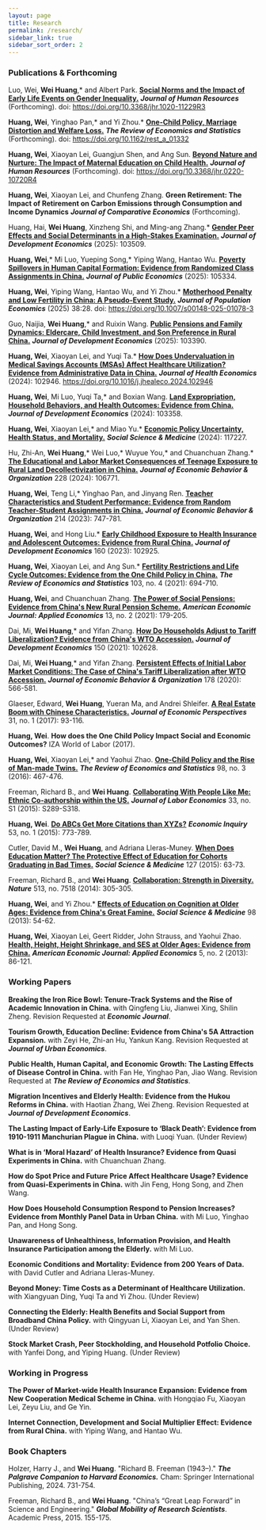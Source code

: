 ```yaml
---
layout: page
title: Research
permalink: /research/
sidebar_link: true
sidebar_sort_order: 2
---
```



### Publications & Forthcoming

Luo, Wei, **Wei Huang**,* and Albert Park. [**Social Norms and the Impact of Early Life Events on Gender Inequality.**](https://jhr.uwpress.org/content/early/2024/09/03/jhr.1020-11229R3)  ***Journal of Human Resources*** (Forthcoming). doi: https://doi.org/10.3368/jhr.1020-11229R3

**Huang, Wei**, Yinghao Pan,* and Yi Zhou.*  [**One-Child Policy, Marriage Distortion and Welfare Loss.**](https://doi.org/10.1162/rest_a_01332) ***The Review of Economics and Statistics*** (Forthcoming). doi: https://doi.org/10.1162/rest_a_01332

**Huang, Wei**, Xiaoyan Lei, Guangjun Shen, and Ang Sun. [**Beyond Nature and Nurture: The Impact of Maternal Education on Child Health.**](https://jhr.uwpress.org/content/early/2023/10/02/jhr.0220-10720R4) ***Journal of Human Resources*** (Forthcoming). doi: https://doi.org/10.3368/jhr.0220-10720R4

**Huang, Wei**, Xiaoyan Lei, and Chunfeng Zhang. **Green Retirement: The Impact of Retirement on Carbon Emissions through Consumption and Income Dynamics** ***Journal of Comparative Economics*** (Forthcoming). 

Huang, Hai, **Wei Huang**, Xinzheng Shi, and Ming-ang Zhang.*  [**Gender Peer Effects and Social Determinants in a High-Stakes Examination.**](https://doi.org/10.1016/j.jdeveco.2025.103509)  ***Journal of Development Economics*** (2025): 103509.

**Huang, Wei**,* Mi Luo, Yueping Song,* Yiping Wang, Hantao Wu. [**Poverty Spillovers in Human Capital Formation: Evidence from Randomized Class Assignments in China.**](https://doi.org/10.1016/j.jpubeco.2025.105334) ***Journal of Public Economics*** (2025): 105334.

**Huang, Wei**, Yiping Wang, Hantao Wu, and Yi Zhou.*   [**Motherhood Penalty and Low Fertility in China: A Pseudo-Event Study.**](https://doi.org/10.1007/s00148-025-01078-3) ***Journal of Population Economics*** (2025) 38:28. doi: https://doi.org/10.1007/s00148-025-01078-3

Guo, Naijia, **Wei Huang**,* and Ruixin Wang. [**Public Pensions and Family Dynamics: Eldercare, Child Investment, and Son Preference in Rural China.**](https://doi.org/10.1016/j.jdeveco.2024.103390) ***Journal of Development Economics*** (2025): 103390.

**Huang, Wei**, Xiaoyan Lei, and Yuqi Ta.* [**How Does Undervaluation in Medical Savings Accounts (MSAs) Affect Healthcare Utilization? Evidence from Administrative Data in China.**](https://doi.org/10.1016/j.jhealeco.2024.102946) ***Journal of Health Economics*** (2024): 102946. https://doi.org/10.1016/j.jhealeco.2024.102946

**Huang, Wei**, Mi Luo, Yuqi Ta,* and Boxian Wang. [**Land Expropriation, Household Behaviors, and Health Outcomes: Evidence from China.**](https://doi.org/10.1016/j.jdeveco.2024.103358) ***Journal of Development Economics*** (2024): 103358.

**Huang, Wei**, Xiaoyan Lei,* and Miao Yu.* [**Economic Policy Uncertainty, Health Status, and Mortality.**](https://doi.org/10.1016/j.socscimed.2024.117227)  ***Social Science & Medicine*** (2024): 117227.

Hu, Zhi-An, **Wei Huang**,* Wei Luo,* Wuyue You,* and Chuanchuan Zhang.* [**The Educational and Labor Market Consequences of Teenage Exposure to Rural Land Decollectivization in China.**](https://doi.org/10.1016/j.jebo.2024.106771) ***Journal of Economic Behavior & Organization*** 228 (2024): 106771.

**Huang, Wei**, Teng Li,* Yinghao Pan, and Jinyang Ren. [**Teacher Characteristics and Student Performance: Evidence from Random Teacher-Student Assignments in China.**](https://www.sciencedirect.com/science/article/pii/S0167268123003128) ***Journal of Economic Behavior & Organization*** 214 (2023): 747-781.

**Huang, Wei**, and Hong Liu.* [**Early Childhood Exposure to Health Insurance and Adolescent Outcomes: Evidence from Rural China.**](https://doi.org/10.1016/j.jdeveco.2022.102925) ***Journal of Development Economics*** 160 (2023): 102925.


**Huang, Wei**, Xiaoyan Lei, and Ang Sun.* [**Fertility Restrictions and Life Cycle Outcomes: Evidence from the One Child Policy in China.**](https://direct.mit.edu/rest/article-abstract/103/4/694/97774/Fertility-Restrictions-and-Life-Cycle-Outcomes?redirectedFrom=fulltext) ***The Review of Economics and Statistics*** 103, no. 4 (2021): 694-710.

**Huang, Wei**, and Chuanchuan Zhang. [**The Power of Social Pensions: Evidence from China's New Rural Pension Scheme.**](https://www.aeaweb.org/articles?id=10.1257/app.20170789) ***American Economic Journal: Applied Economics*** 13, no. 2 (2021): 179-205.

Dai, Mi, **Wei Huang**,* and Yifan Zhang. [**How Do Households Adjust to Tariff Liberalization? Evidence from China's WTO Accession.**](https://www.sciencedirect.com/science/article/abs/pii/S0304387821000055) ***Journal of Development Economics*** 150 (2021): 102628.

Dai, Mi, **Wei Huang**,* and Yifan Zhang. [**Persistent Effects of Initial Labor Market Conditions: The Case of China's Tariff Liberalization after WTO Accession.**](https://www.sciencedirect.com/science/article/abs/pii/S0167268120302584) ***Journal of Economic Behavior & Organization*** 178 (2020): 566-581.

Glaeser, Edward, **Wei Huang**, Yueran Ma, and Andrei Shleifer. [**A Real Estate Boom with Chinese Characteristics.**](https://www.aeaweb.org/articles?id=10.1257/jep.31.1.93) ***Journal of Economic Perspectives*** 31, no. 1 (2017): 93-116.

**Huang, Wei**. **How does the One Child Policy Impact Social and Economic Outcomes?** IZA World of Labor (2017).

**Huang, Wei**, Xiaoyan Lei,* and Yaohui Zhao. [**One-Child Policy and the Rise of Man-made Twins.**](https://direct.mit.edu/rest/article-abstract/98/3/467/58356/One-Child-Policy-and-the-Rise-of-Man-Made-Twins?redirectedFrom=fulltext) ***The Review of Economics and Statistics*** 98, no. 3 (2016): 467-476.

Freeman, Richard B., and **Wei Huang**. [**Collaborating With People Like Me: Ethnic Co-authorship within the US.**](https://www.journals.uchicago.edu/doi/abs/10.1086/678973)  ***Journal of Labor Economics*** 33, no. S1 (2015): S289-S318.

**Huang, Wei**. [**Do ABCs Get More Citations than XYZs?**](http://onlinelibrary.wiley.com/doi/10.1111/ecin.12125/abstract) ***Economic Inquiry*** 53, no. 1 (2015): 773-789.

Cutler, David M., **Wei Huang**, and Adriana Lleras-Muney. [**When Does Education Matter? The Protective Effect of Education for Cohorts Graduating in Bad Times.**](https://www.sciencedirect.com/science/article/abs/pii/S0277953614004961) ***Social Science & Medicine*** 127 (2015): 63-73.

Freeman, Richard B., and **Wei Huang**. [**Collaboration: Strength in Diversity.**](https://www.nature.com/articles/513305a) ***Nature*** 513, no. 7518 (2014): 305-305.

**Huang, Wei**, and Yi Zhou.* [**Effects of Education on Cognition at Older Ages: Evidence from China's Great Famine.**](https://www.sciencedirect.com/science/article/abs/pii/S0277953613004735) ***Social Science & Medicine*** 98 (2013): 54-62.

**Huang, Wei**, Xiaoyan Lei, Geert Ridder, John Strauss, and Yaohui Zhao. [**Health, Height, Height Shrinkage, and SES at Older Ages: Evidence from China.**](https://www.aeaweb.org/articles?id=10.1257/app.5.2.86) ***American Economic Journal: Applied Economics*** 5, no. 2 (2013): 86-121.




### Working Papers

**Breaking the Iron Rice Bowl: Tenure-Track Systems and the Rise of Academic Innovation in China.** with Qingfeng Liu, Jianwei Xing, Shilin Zheng. Revision Requested at ***Economic Journal***.



**Tourism Growth, Education Decline: Evidence from China's 5A Attraction Expansion.** with Zeyi He, Zhi-an Hu, Yankun Kang. Revision Requested at ***Journal of Urban Economics***.

**Public Health, Human Capital, and Economic Growth: The Lasting Effects of Disease Control in China.** with Fan He, Yinghao Pan, Jiao Wang. Revision Requested at ***The Review of Economics and Statistics***.

**Migration Incentives and Elderly Health: Evidence from the Hukou Reforms in China.** with Haotian Zhang, Wei Zheng. Revision Requested at ***Journal of Development Economics***.

**The Lasting Impact of Early-Life Exposure to ‘Black Death’: Evidence from 1910-1911 Manchurian Plague in China.** with Luoqi Yuan. (Under Review)

**What is in ‘Moral Hazard’ of Health Insurance? Evidence from Quasi Experiments in China.** with Chuanchuan Zhang.

**How do Spot Price and Future Price Affect Healthcare Usage? Evidence from Quasi-Experiments in China.** with Jin Feng, Hong Song, and Zhen Wang.

**How Does Household Consumption Respond to Pension Increases? Evidence from Monthly Panel Data in Urban China.** with Mi Luo, Yinghao Pan, and Hong Song. 

**Unawareness of Unhealthiness, Information Provision, and Health Insurance Participation among the Elderly.** with Mi Luo.  

**Economic Conditions and Mortality: Evidence from 200 Years of Data.** with David Cutler and Adriana Lleras-Muney.

**Beyond Money: Time Costs as a Determinant of Healthcare Utilization.** with Xiangyuan Ding, Yuqi Ta and Yi Zhou. (Under Review)

**Connecting the Elderly: Health Benefits and Social Support from Broadband China Policy.** with Qingyuan Li, Xiaoyan Lei, and Yan Shen. (Under Review)

**Stock Market Crash, Peer Stockholding, and Household Potfolio Choice.** with Yanfei Dong, and Yiping Huang. (Under Review)


### Working in Progress

**The Power of Market-wide Health Insurance Expansion: Evidence from New Cooperation Medical Scheme in China.** with Hongqiao Fu, Xiaoyan Lei, Zeyu Liu, and Ge Yin.

**Internet Connection, Development and Social Multiplier Effect: Evidence from Rural China.** with Yiping Wang, and Hantao Wu.


### Book Chapters

Holzer, Harry J., and **Wei Huang**. "Richard B. Freeman (1943–)." ***The Palgrave Companion to Harvard Economics.*** Cham: Springer International Publishing, 2024. 731-754.

Freeman, Richard B., and **Wei Huang**. "China’s “Great Leap Forward” in Science and Engineering." ***Global Mobility of Research Scientists***. Academic Press, 2015. 155-175.
